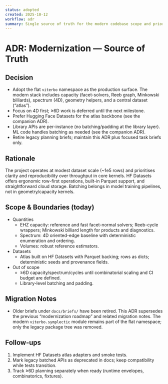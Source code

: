 ```yaml
---
status: adopted
created: 2025-10-12
workflow: adr
summary: Single source of truth for the modern codebase scope and priorities.
---
```


# ADR: Modernization — Source of Truth

## Decision

- Adopt the flat `viterbo` namespace as the production surface. The modern stack
  includes capacity (facet-solvers, Reeb graph, Minkowski billiards), spectrum (4D),
  geometry helpers, and a central dataset (“atlas”).
- Focus on 4D first; ≥6D work is deferred until the next milestone.
- Prefer Hugging Face Datasets for the atlas backbone (see the companion ADR).
- Library APIs are per-instance (no batching/padding at the library layer). ML code
  handles batching as needed (see the companion ADR).
- Retire legacy planning briefs; maintain this ADR plus focused task briefs only.

## Rationale

The project operates at modest dataset scale (~1e5 rows) and prioritises clarity and
reproducibility over throughput in core kernels. HF Datasets offers ergonomic row-first
operations, built-in Parquet support, and straightforward cloud storage. Batching belongs
in model training pipelines, not in geometry/capacity kernels.

## Scope & Boundaries (today)

- Quantities
  - EHZ capacity: reference and fast facet-normal solvers; Reeb-cycle wrappers; Minkowski
    billiard length for products and diagnostics.
  - Spectrum: 4D oriented-edge baseline with deterministic enumeration and ordering.
  - Volumes: robust reference estimators.
- Datasets
  - Atlas built on HF Datasets with Parquet backing; rows as dicts; deterministic seeds and
    provenance fields.
- Out of scope
  - ≥6D capacity/spectrum/cycles until combinatorial scaling and CI budget are defined.
  - Library-level batching and padding.

## Migration Notes

- Older briefs under `docs/briefs/` have been retired. This ADR supersedes the previous
  “modernization roadmap” and related migration notes. The modern `viterbo.symplectic` module
  remains part of the flat namespace; only the legacy package tree was removed.

## Follow-ups

1. Implement HF Datasets atlas adapters and smoke tests.
2. Mark legacy batched APIs as deprecated in docs; keep compatibility while tests transition.
3. Track ≥6D planning separately when ready (runtime envelopes, combinatorics, fixtures).

